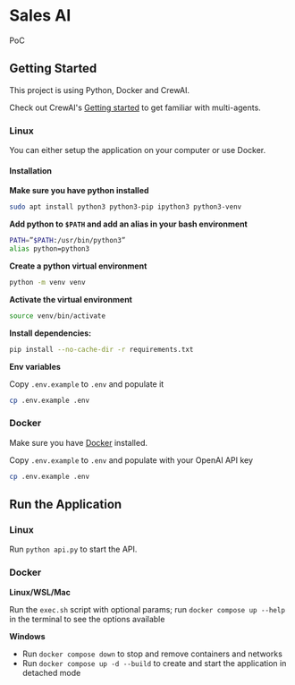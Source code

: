 # Sales AI

PoC

## Getting Started

This project is using Python, Docker and CrewAI.

Check out CrewAI's [Getting started](https://github.com/joaomdmoura/crewAI?tab=readme-ov-file#getting-started) to get familiar with multi-agents.

### Linux

You can either setup the application on your computer or use Docker.

#### Installation

**Make sure you have python installed**

```bash
sudo apt install python3 python3-pip ipython3 python3-venv
```

**Add python to ``$PATH`` and add an alias in your bash environment**

```bash
PATH=”$PATH:/usr/bin/python3”
alias python=python3
```

**Create a python virtual environment**

```bash
python -m venv venv
```

**Activate the virtual environment**

```bash
source venv/bin/activate
```

**Install dependencies:**

```bash
pip install --no-cache-dir -r requirements.txt
```

**Env variables**

Copy `.env.example` to `.env` and populate it

```bash
cp .env.example .env
```


### Docker

Make sure you have [Docker](https://docs.docker.com/get-docker/) installed.

Copy `.env.example` to `.env` and populate with your OpenAI API key

```bash
cp .env.example .env
```

## Run the Application

### Linux

Run `python api.py` to start the API.

### Docker

**Linux/WSL/Mac**

Run the `exec.sh` script with optional params; run `docker compose up --help` in the terminal to see the options available

**Windows**

- Run `docker compose down` to stop and remove containers and networks
- Run `docker compose up -d --build` to create and start the application in detached mode
